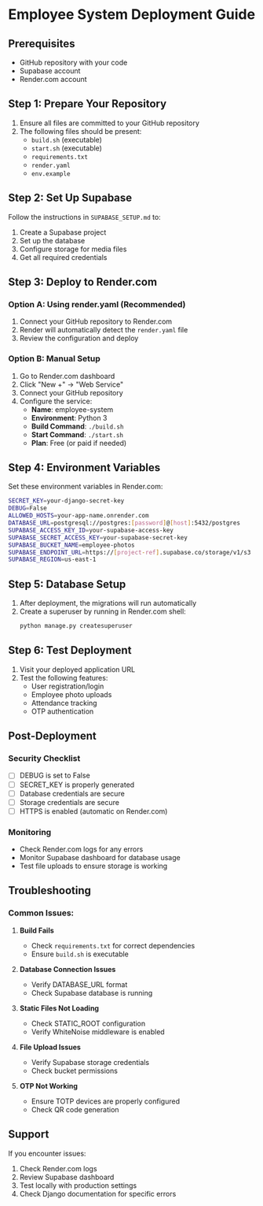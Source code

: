# Employee System Deployment Guide

## Prerequisites
- GitHub repository with your code
- Supabase account
- Render.com account

## Step 1: Prepare Your Repository

1. Ensure all files are committed to your GitHub repository
2. The following files should be present:
   - `build.sh` (executable)
   - `start.sh` (executable)
   - `requirements.txt`
   - `render.yaml`
   - `env.example`

## Step 2: Set Up Supabase

Follow the instructions in `SUPABASE_SETUP.md` to:
1. Create a Supabase project
2. Set up the database
3. Configure storage for media files
4. Get all required credentials

## Step 3: Deploy to Render.com

### Option A: Using render.yaml (Recommended)
1. Connect your GitHub repository to Render.com
2. Render will automatically detect the `render.yaml` file
3. Review the configuration and deploy

### Option B: Manual Setup
1. Go to Render.com dashboard
2. Click "New +" → "Web Service"
3. Connect your GitHub repository
4. Configure the service:
   - **Name**: employee-system
   - **Environment**: Python 3
   - **Build Command**: `./build.sh`
   - **Start Command**: `./start.sh`
   - **Plan**: Free (or paid if needed)

## Step 4: Environment Variables

Set these environment variables in Render.com:

```bash
SECRET_KEY=your-django-secret-key
DEBUG=False
ALLOWED_HOSTS=your-app-name.onrender.com
DATABASE_URL=postgresql://postgres:[password]@[host]:5432/postgres
SUPABASE_ACCESS_KEY_ID=your-supabase-access-key
SUPABASE_SECRET_ACCESS_KEY=your-supabase-secret-key
SUPABASE_BUCKET_NAME=employee-photos
SUPABASE_ENDPOINT_URL=https://[project-ref].supabase.co/storage/v1/s3
SUPABASE_REGION=us-east-1
```

## Step 5: Database Setup

1. After deployment, the migrations will run automatically
2. Create a superuser by running in Render.com shell:
   ```bash
   python manage.py createsuperuser
   ```

## Step 6: Test Deployment

1. Visit your deployed application URL
2. Test the following features:
   - User registration/login
   - Employee photo uploads
   - Attendance tracking
   - OTP authentication

## Post-Deployment

### Security Checklist
- [ ] DEBUG is set to False
- [ ] SECRET_KEY is properly generated
- [ ] Database credentials are secure
- [ ] Storage credentials are secure
- [ ] HTTPS is enabled (automatic on Render.com)

### Monitoring
- Check Render.com logs for any errors
- Monitor Supabase dashboard for database usage
- Test file uploads to ensure storage is working

## Troubleshooting

### Common Issues:

1. **Build Fails**
   - Check `requirements.txt` for correct dependencies
   - Ensure `build.sh` is executable

2. **Database Connection Issues**
   - Verify DATABASE_URL format
   - Check Supabase database is running

3. **Static Files Not Loading**
   - Check STATIC_ROOT configuration
   - Verify WhiteNoise middleware is enabled

4. **File Upload Issues**
   - Verify Supabase storage credentials
   - Check bucket permissions

5. **OTP Not Working**
   - Ensure TOTP devices are properly configured
   - Check QR code generation

## Support

If you encounter issues:
1. Check Render.com logs
2. Review Supabase dashboard
3. Test locally with production settings
4. Check Django documentation for specific errors
